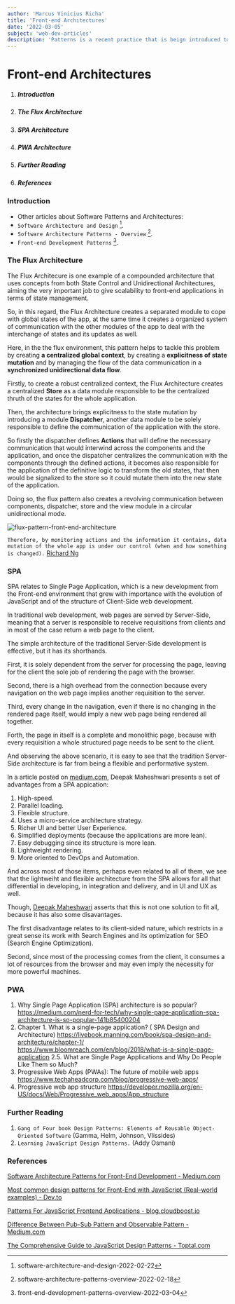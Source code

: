 ```yaml
---
author: 'Marcus Vinicius Richa'
title: 'Front-end Architectures'
date: '2022-03-05'
subject: 'web-dev-articles'
description: 'Patterns is a recent practice that is beign introduced to the Front-end development context. One of the first patterns to be appear some years ago is the MVC (Model-View-Controller), a pattern dedicated to improve the software architecture by appling Separation of Concerns (SoC) to the software system.'
---
```


# Front-end Architectures

1. ##### Introduction
2. ##### The Flux Architecture    
3. ##### SPA Architecture 
4. ##### PWA Architecture
5. ##### Further Reading
6. ##### References

### Introduction



- Other articles about Software Patterns and Architectures:
- `Software Architecture and Design` [^1].
- `Software Architecture Patterns - Overview` [^2].
- `Front-end Development Patterns` [^3].


### The Flux Architecture

The Flux Architecure is one example of a compounded architecture that uses concepts from both State Control and Unidirectional Architectures, aiming the very important job to give scalability to front-end applications in terms of state management.

So, in this regard, the Flux Architecture creates a separated module to cope with global states of the app, at the same time it creates a organized system of communication with the other modules of the app to deal with the interchange of states and its updates as well.

Here, in the the flux environment, this pattern helps to tackle this problem by creating **a centralized global context**, by creating a **explicitness of state mutation** and by managing the flow of the data communication in a **synchronized unidirectional data flow**.

Firstly, to create a robust centralized context, the Flux Architecture creates a centralized **Store** as a data module responsible to be the centralized thruth of the states for the whole application.

Then, the architecture brings explicitness to the state mutation by introducing a module **Dispatcher**, another data module to be solely responsible to define the communication of the application with the store.

So firstly the dispatcher defines **Actions** that will define the necessary communication that would interwind across the components and the application, and once the dispatcher centralizes the communication with the components through the defined actions, it becomes also responsible for the application of the definitive logic to transform the old states, that then would be signalized to the store so it could mutate them into the new state of the application. 

Doing so, the flux pattern also creates a revolving communication between components, dispatcher, store and the view module in a circular unidirectional mode.

![flux-pattern-front-end-architecture](/images/articles/web-development/flux-pattern-front-end-architecture.png)


`Therefore, by monitoring actions and the information it contains, data mutation of the whole app is under our control (when and how something is changed).`
[Richard Ng](https://blog.cloudboost.io/the-state-of-web-applications-3f789a18b810)



### SPA   

SPA relates to Single Page Application, which is a new development from the Front-end environment that grew with importance with the evolution of JavaScript and of the structure of Client-Side web development.

In traditional web development, web pages are served by Server-Side, meaning that a server is responsible to receive requisitions from clients and in most of the case return a web page to the client.

The simple architecture of the traditional Server-Side development is effective, but it has its shorthands.

First, it is solely dependent from the server for processing the page, leaving for the client the sole job of rendering the page with the browser.

Second, there is a high overhead from the connection because every navigation on the web page implies another requisition to the server.

Third, every change in the navigation, even if there is no changing in the rendered page itself, would imply a new web page being rendered all together. 

Forth, the page in itself is a complete and monolithic page, because with every requisition a whole structured page needs to be sent to the client.

And observing the above scenario, it is easy to see that the tradition Server-Side architecture is far from being a flexible and performative system.

In a article posted on [medium.com](https://medium.com/nerd-for-tech/why-single-page-application-spa-architecture-is-so-popular-141b85400204), Deepak Maheshwari presents a set of advantages from a SPA appication:

1. High-speed.   
2. Parallel loading.   
3. Flexible structure.   
4. Uses a micro-service architecture strategy.    
5. Richer UI and better User Experience.    
6. Simplified deployments (because the applications are more lean).     
7. Easy debugging since its structure is more lean.     
8. Lightweight rendering.   
9. More oriented to DevOps and Automation.


And across most of those items, perhaps even related to all of them, we see that the lightweiht and flexible architecture from the SPA allows for all that differential in developing, in integration and delivery, and in UI and UX as well.

Though, [Deepak Maheshwari](https://medium.com/nerd-for-tech/why-single-page-application-spa-architecture-is-so-popular-141b85400204) asserts that this is not one solution to fit all, because it has also some disavantages.

The first disadvantage relates to its client-sided nature, which restricts in a great sense its work with Search Engines and its optimization for SEO (Search Engine Optimization). 

Second, since most of the processing comes from the client, it consumes a lot of resources from the browser and may even imply the necessity for more powerful machines. 



### PWA














1. Why Single Page Application (SPA) architecture is so popular?
 https://medium.com/nerd-for-tech/why-single-page-application-spa-architecture-is-so-popular-141b85400204
2. Chapter 1. What is a single-page application? ( SPA Design and Architecture)
https://livebook.manning.com/book/spa-design-and-architecture/chapter-1/
https://www.bloomreach.com/en/blog/2018/what-is-a-single-page-application
2.5. What are Single Page Applications and Why Do People Like Them so Much?
3. Progressive Web Apps (PWAs): The future of mobile web apps
https://www.techaheadcorp.com/blog/progressive-web-apps/
4. Progressive web app structure
https://developer.mozilla.org/en-US/docs/Web/Progressive_web_apps/App_structure

### Further Reading

1. `Gang of Four book Design Patterns: Elements of Reusable Object-Oriented Software` (Gamma, Helm, Johnson, Vlissides)   
2. `Learning JavaScript Design Patterns.` (Addy Osmani)

### References


[Software Architecture Patterns for Front-End Development - Medium.com](https://azeynalli1990.medium.com/software-architecture-patterns-for-front-end-development-9e43e43cdfb3)

[Most common design patterns for Front-End with JavaScript (Real-world examples) - Dev.to](https://dev.to/lukocastillo/most-common-design-patterns-for-front-end-with-javascript-real-world-examples-2hj3)

[Patterns For JavaScript Frontend Applications - blog.cloudboost.io](https://blog.cloudboost.io/the-state-of-web-applications-3f789a18b810)

[Difference Between Pub-Sub Pattern and Observable Pattern - Medium.com](https://medium.com/easyread/difference-between-pub-sub-pattern-and-observable-pattern-d5ae3d81e6ce)

[The Comprehensive Guide to JavaScript Design Patterns - Toptal.com](https://www.toptal.com/javascript/comprehensive-guide-javascript-design-patterns)

[]()

[^1]:software-architecture-and-design-2022-02-22

[^2]:software-architecture-patterns-overview-2022-02-18

[^3]:front-end-development-patterns-overview-2022-03-04
